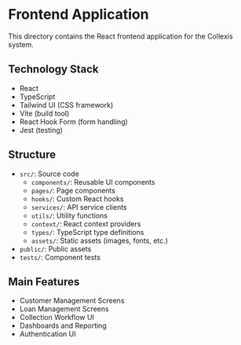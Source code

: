# Frontend Application

This directory contains the React frontend application for the Collexis system.

## Technology Stack

- React
- TypeScript
- Tailwind UI (CSS framework)
- Vite (build tool)
- React Hook Form (form handling)
- Jest (testing)

## Structure

- `src/`: Source code
  - `components/`: Reusable UI components
  - `pages/`: Page components
  - `hooks/`: Custom React hooks
  - `services/`: API service clients
  - `utils/`: Utility functions
  - `context/`: React context providers
  - `types/`: TypeScript type definitions
  - `assets/`: Static assets (images, fonts, etc.)
- `public/`: Public assets
- `tests/`: Component tests

## Main Features

- Customer Management Screens
- Loan Management Screens
- Collection Workflow UI
- Dashboards and Reporting
- Authentication UI